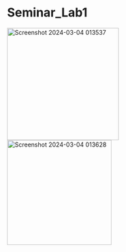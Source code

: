# Seminar_Lab1
<img width="262" alt="Screenshot 2024-03-04 013537" src="https://github.com/Maimuna-Chowdhury/Seminar_Lab1/assets/126979851/8f190e79-f6f9-4378-bf6d-e1bbcdcfa576">
<img width="245" alt="Screenshot 2024-03-04 013628" src="https://github.com/Maimuna-Chowdhury/Seminar_Lab1/assets/126979851/25126f1c-ff01-4d81-b354-910a4c9b0fb3">

